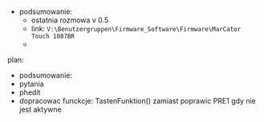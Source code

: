 - podsumowanie:
	- ostatnia rozmowa v 0.5
	- link: `V:\Benutzergruppen\Firmware_Software\Firmware\MarCator Touch 1087BR`
	- 



plan:
- podsumowanie:
- pytania
- phedit
- dopracowac funckcje: TastenFunktion() zamiast 
poprawic PRE1 gdy nie jest aktywne